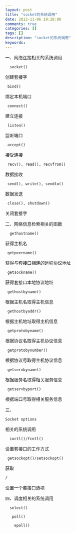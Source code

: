```yaml
---
layout: post
title: "socket的系统调用"
date: 2012-11-06 19:28:00 
comments: true
categories: []
tags: []
description: "socket的系统调用"
keywords: 
---
```



 
  
   一、网络连接相关的系统调用
  
  
   
    
     
      socket()
     
    
   
  
  
   创建套接字
  
  
   
    
     bind()
    
   
  
  
   绑定本机端口
  
  
   
    
     connect()
    
   
   建立连接
  
  
   
    
     listen()
    
   
  
  
   监听端口
  
  
   
    
     accept()
    
   
  
  
   接受连接
  
  
   
    
     recv(), read(), recvfrom()
    
   
  
  
   数据接收
  
  
   
    
     send(), write(), sendto()
    
   
  
  
   数据发送
  
  
   
    
     close(), shutdown()
    
   
  
  
   关闭套接字
  
  
   
    
    
   
  
  
   二、网络信息检索相关的函数
  
  
   
    
     
      gethostname()
     
    
   
  
  
   获得主机名
  
  
   
    
     getpeername()
    
   
  
  
   获得与套接口相连的远程协议地址
  
  
   
    
     getsockname()
    
   
  
  
   获得套接口本地协议地址
  
  
   
    
     gethostbyname()
    
   
  
  
   根据主机名取得主机信息
  
  
   
    
     gethostbyaddr()
    
   
  
  
   根据主机地址取得主机信息
  
  
   
    
     getprotobyname()
    
   
  
  
   根据协议名取得主机协议信息
  
  
   
    
     getprotobynumber()
    
   
  
  
   根据协议号取得主机协议信息
  
  
   
    
     getservbyname()
    
   
  
  
   根据服务名取得相关服务信息
  
  
   
    
     getservbyport()
    
   
  
  
   根据端口号取得相关服务信息
  
  
   
    
    
   
  
  
   三、
   
    Socket options
   
   相关的系统调用
  
  
   
    
     
      ioctl()/fcntl()
     
    
   
  
  
   设置套接口的工作方式
  
  
   
    
     getsockopt()/setsockopt()
    
   
  
  
   获取
   
    /
   
   设置一个套接口选项
  
  
   
    
    
   
  
  
   四、调度相关的系统调用
  
  
   
    
     
      select()
      
       poll()
       
        epoll()
       
      
     
    
   
  
 


